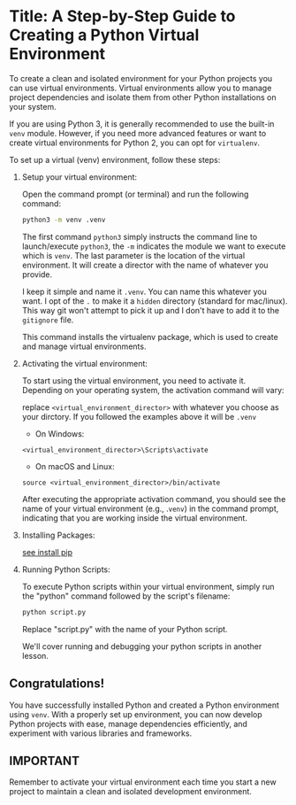 # Title: A Step-by-Step Guide to Creating a Python Virtual Environment


To create a clean and isolated environment for your Python projects you can use virtual environments. Virtual environments allow you to manage project dependencies and isolate them from other Python installations on your system. 

If you are using Python 3, it is generally recommended to use the built-in `venv` module. However, if you need more advanced features or want to create virtual environments for Python 2, you can opt for `virtualenv`.

To set up a virtual (venv) environment, follow these steps:


1. Setup your virtual environment:

    Open the command prompt (or terminal) and run the following command:

    ```sh
    python3 -m venv .venv
    ```

    The first command `python3` simply instructs the command line to launch/execute `python3`, the `-m` indicates the module we want to execute which is `venv`.  The last parameter is the location of the virtual environment.  It will create a director with the name of whatever you provide.

    I keep it simple and name it `.venv`.  You can name this whatever you want.  I opt of the `.` to make it a `hidden` directory (standard for mac/linux).  This way git won't attempt to pick it up and I don't have to add it to the `gitignore` file.



    This command installs the virtualenv package, which is used to create and manage virtual environments.


2. Activating the virtual environment:

    To start using the virtual environment, you need to activate it. Depending on your operating system, the activation command will vary:

    replace `<virtual_environment_director>` with whatever you choose as your dirctory. If you followed the examples above it will be `.venv`

    - On Windows:
    ```
    <virtual_environment_director>\Scripts\activate
    ```

    - On macOS and Linux:
    ```
    source <virtual_environment_director>/bin/activate
    ```

    After executing the appropriate activation command, you should see the name of your virtual environment (e.g., .`venv`) in the command prompt, indicating that you are working inside the virtual environment.

3. Installing Packages:

    
    [see install pip](./03-install-pip.md)

    


4. Running Python Scripts:

    To execute Python scripts within your virtual environment, simply run the "python" command followed by the script's filename:

    ```sh
    python script.py
    ```

    Replace "script.py" with the name of your Python script.

    We'll cover running and debugging your python scripts in another lesson.

## Congratulations! 
You have successfully installed Python and created a Python environment using `venv`. With a properly set up environment, you can now develop Python projects with ease, manage dependencies efficiently, and experiment with various libraries and frameworks. 

## **IMPORTANT** 
Remember to activate your virtual environment each time you start a new project to maintain a clean and isolated development environment. 


